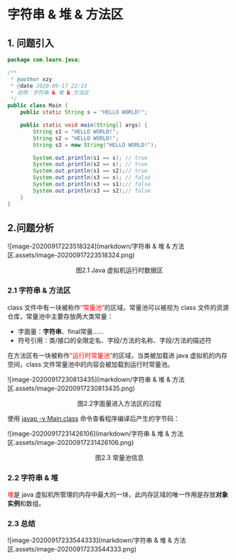# 字符串 & 堆 & 方法区

## 1. 问题引入

```java
package com.learn.java;

/**
 * @author xzy
 * @date 2020-09-17 22:33
 * 说明：字符串 & 堆 & 方法区
 */
public class Main {
    public static String s = "HELLO WORLD!";

    public static void main(String[] args) {
        String s1 = "HELLO WORLD!";
        String s2 = "HELLO WORLD!";
        String s3 = new String("HELLO WORLD!");

        System.out.println(s1 == s); // true
        System.out.println(s2 == s); // true
        System.out.println(s1 == s2);// true
        System.out.println(s3 == s); // false
        System.out.println(s3 == s1);// false
        System.out.println(s3 == s2);// false
    }
}
```

## 2.问题分析

![image-20200917223518324](markdown/字符串 & 堆 & 方法区.assets/image-20200917223518324.png)

<center>图2.1 Java 虚拟机运行时数据区</center>

### 2.1 字符串 & 方法区

class 文件中有一块被称作<font color = red>“常量池”</font>的区域，常量池可以被视为 class 文件的资源仓库，常量池中主要存放两大类常量：

- 字面量：**字符串**、final常量……
- 符号引用：类/接口的全限定名、字段/方法的名称、字段/方法的描述符

在方法区有一块被称作<font color = red>“运行时常量池”</font>的区域，当类被加载进 java 虚拟机的内存空间，class 文件常量池中的内容会被加载到运行时常量池。

![image-20200917230813435](markdown/字符串 & 堆 & 方法区.assets/image-20200917230813435.png)

<center>图2.2字面量进入方法区的过程</center>

使用 <u>javap -v Main.class</u> 命令查看程序编译后产生的字节码：

![image-20200917231426106](markdown/字符串 & 堆 & 方法区.assets/image-20200917231426106.png)

<center>图2.3 常量池信息</center>

### 2.2 字符串 & 堆

<font color = red>堆</font>是 java 虚拟机所管理的内存中最大的一块，此内存区域的唯一作用是存放**对象实例**和数组。

### 2.3 总结

![image-20200917233544333](markdown/字符串 & 堆 & 方法区.assets/image-20200917233544333.png)